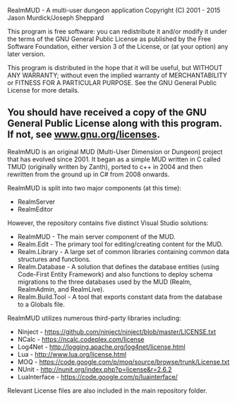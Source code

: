 RealmMUD - A multi-user dungeon application
Copyright (C) 2001 - 2015 Jason Murdick/Joseph Sheppard

This program is free software: you can redistribute it and/or modify it under the terms of the GNU General Public License as published by the Free Software Foundation, either version 3 of the License, or (at your option) any later version.

This program is distributed in the hope that it will be useful, but WITHOUT ANY WARRANTY; without even the implied warranty of MERCHANTABILITY or FITNESS FOR A PARTICULAR PURPOSE.  See the GNU General Public License for more details. 

You should have received a copy of the GNU General Public License along with this program.  If not, see www.gnu.org/licenses.
-----------------------------------------------------------------------------------------------------------------------------

RealmMUD is an original MUD (Multi-User Dimension or Dungeon) project that has evolved since 2001.  It began as a simple MUD written in C called TMUD (originally written by Zanth), ported to c++ in 2004 and then rewritten from the ground up in C# from 2008 onwards.

RealmMUD is split into two major components (at this time):
 * RealmServer
 * RealmEditor

However, the repository contains five distinct Visual Studio solutions:
 * RealmMUD - The main server component of the MUD.
 * Realm.Edit - The primary tool for editing/creating content for the MUD.
 * Realm.Library - A large set of common libraries containing common data structures and functions.
 * Realm.Database - A solution that defines the database entities (using Code-First Entity Framework) and also functions to deploy schema migrations to the three databases used by the MUD (Realm, RealmAdmin, and RealmLive).
 * Realm.Build.Tool - A tool that exports constant data from the database to a Globals file.

RealmMUD utilizes numerous third-party libraries including:
 * Ninject - https://github.com/ninject/ninject/blob/master/LICENSE.txt
 * NCalc - https://ncalc.codeplex.com/license
 * Log4Net - http://logging.apache.org/log4net/license.html
 * Lua - http://www.lua.org/license.html
 * MOQ - https://code.google.com/p/moq/source/browse/trunk/License.txt
 * NUnit - http://nunit.org/index.php?p=license&r=2.6.2
 * LuaInterface - https://code.google.com/p/luainterface/ 

Relevant License files are also included in the main repository folder.
